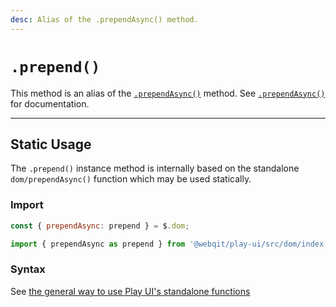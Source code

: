 ```yaml
---
desc: Alias of the .prependAsync() method.
---
```

# `.prepend()`

This method is an alias of the [`.prependAsync()`](../prependasync) method. See [`.prependAsync()`](../prependasync) for documentation.

------

## Static Usage

The `.prepend()` instance method is internally based on the standalone `dom/prependAsync()` function which may be used statically.

### Import

```js
const { prependAsync: prepend } = $.dom;
```
```js
import { prependAsync as prepend } from '@webqit/play-ui/src/dom/index.js';
```

### Syntax

See [the general way to use Play UI's standalone functions](../../../quickstart#use-as-descrete-utilities)